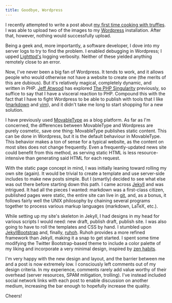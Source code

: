 ```yaml
---
title: Goodbye, Wordpress
---
```


I recently attempted to write a post about [my first time cooking with truffles][1]. I was able to 
upload two of the images to my [Wordpress][2] installation. After that, however, nothing would 
successfully upload.

Being a geek and, more importantly, a software developer, I dove into my server logs to try to find
the problem. I enabled debugging in Wordpress; I upped [Lighttpd's][3] logging verbosity. Neither 
of these yielded anything remotely close to an error.

Now, I've never been a big fan of Wordpress. It tends to work, and it allows people who would 
otherwise not have a website to create one (the merits of this are dubious). But it's relatively
magical, completely dynamic, and written in PHP. [Jeff Atwood][4] has explored [The PHP Singularity][5]
previously, so suffice to say that I have a visceral reaction to PHP. Compound this with the fact
that I have to fight Wordpress to be able to publish with tools that I like ([markdown][6] and 
[vim][7]), and it didn't take me long to start shopping for a new solution.

I have previously used [MovableType][8] as a blog platform. As far as I'm concerned, the differences
between MovableType and Wordpress are purely cosmetic, save one thing: MovableType publishes static
content. This can be done in Wordpress, but it is the default behaviour in MovableType. This
behavior makes a ton of sense for a typical website, as the content on most sites does not change
frequently. Even a frequently-updated news site could benefit from this method, as serving static 
HTML is less resource-intensive than generating said HTML for each request.

With the static page concept in mind, I was initially leaning toward rolling my own site (again).
It would be trivial to create a template and use server-side includes to make new posts simple. But
I (smartly) decided to see what else was out there before starting down this path. I came across
[Jekyll][9] and was intrigued. It had all the pieces I wanted: markdown was a first-class citizen,
published pages were static, the entire site can live in [git][13], and, as a bonus, it follows fairly 
well the UNIX philosophy by chaining several programs together to process various markup 
languages (markdown, LaTeX, etc.).

While setting up my site's skeleton in Jekyll, I had designs in my head for various scripts I would
need: new draft, publish draft, publish site. I was also going to have to roll the templates and CSS
by hand. I stumbled upon [JekyllBootstrap][10] and, finally, [ruhoh][11]. Ruhoh provides a more
refined framework than Jekyll, making it a snap to get started. I spent some time modifying the
Twitter Bootstrap-based theme to include a color palette of my liking and incorporate a very minimal
design, inspired by [zen habits][12].

I'm very happy with the new design and layout, and the barrier between me and a post is now
extremely low. I consciously left comments out of my design criteria. In my experience, comments
rarely add value worthy of their overhead (server resources, SPAM mitigation, trolling). I've
instead included social network links with each post to enable discussion on another medium,
increasing the bar enough to hopefully increase the quality.

Cheers!

 [1]: /2014/01/a-christmas-treat-truffled-beef-wellington
 [2]: http://www.wordpress.org
 [3]: http://www.lighttpd.net/
 [4]: http://twitter.com/codinghorror
 [5]: http://www.codinghorror.com/blog/2012/06/the-php-singularity.html
 [6]: http://daringfireball.net/projects/markdown/
 [7]: http://vim.org
 [8]: http://movabletype.org/
 [9]: http://jekyllrb.com/
 [10]: http://jekyllbootstrap.com/
 [11]: http://ruhoh.com/
 [12]: http://zenhabits.net
 [13]: http://git-scm.com
